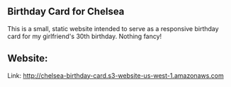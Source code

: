 ## Birthday Card for Chelsea

This is a small, static website intended to serve as a responsive birthday card for my girlfriend's 30th birthday. Nothing fancy!

## Website:

Link: http://chelsea-birthday-card.s3-website-us-west-1.amazonaws.com
